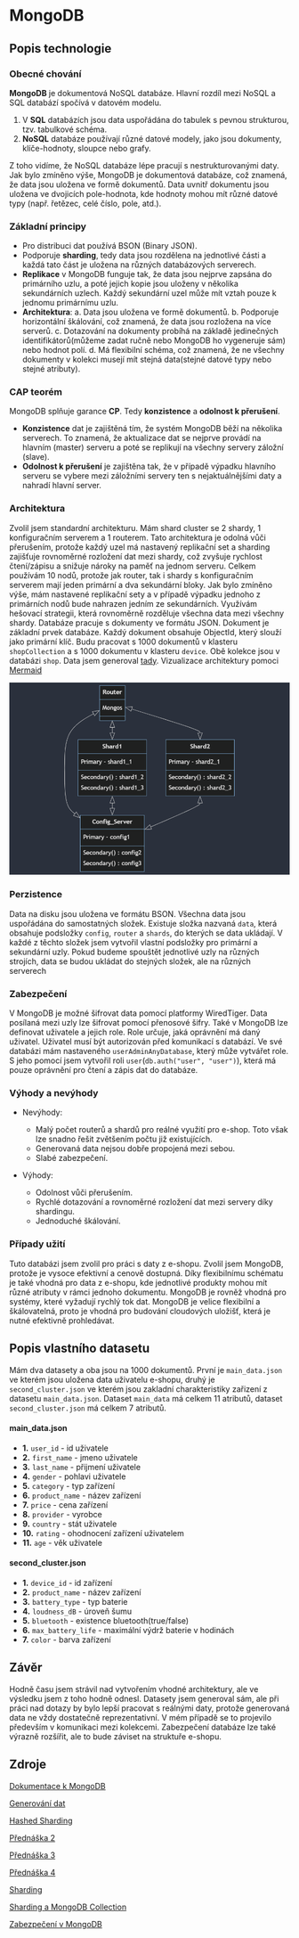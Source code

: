 # MongoDB

## Popis technologie

### Obecné chování
**MongoDB** je dokumentová NoSQL databáze. Hlavní rozdíl mezi NoSQL a SQL databází spočívá v datovém modelu.

1. V **SQL** databázích jsou data uspořádána do tabulek s pevnou strukturou, tzv. tabulkové schéma.
2. **NoSQL** databáze používají různé datové modely, jako jsou dokumenty, klíče-hodnoty, sloupce nebo grafy.

Z toho vidíme, že NoSQL databáze lépe pracují s nestrukturovanými daty. Jak bylo zmíněno výše, MongoDB je dokumentová databáze, což znamená, že data jsou uložena ve formě dokumentů. Data uvnitř dokumentu jsou uložena ve dvojicích pole-hodnota, kde hodnoty mohou mít různé datové typy (např. řetězec, celé číslo, pole, atd.).

### Základní principy
* Pro distribuci dat používá BSON (Binary JSON). 
* Podporuje **sharding**, tedy data jsou rozdělena na jednotlivé části a každá tato část je uložena na různých databázových serverech. 
* **Replikace** v MongoDB funguje tak, že data jsou nejprve zapsána do primárního uzlu, a poté jejich kopie jsou uloženy v několika sekundárních uzlech. Každý sekundární uzel může mít vztah pouze k jednomu primárnímu uzlu.
* **Architektura**:
    a. Data jsou uložena ve formě dokumentů.
    b. Podporuje horizontální škálování, což znamená, že data jsou rozložena na více serverů.
    c. Dotazování na dokumenty probíhá na základě jedinečných identifikátorů(můžeme zadat ručně nebo MongoDB ho vygeneruje sám) nebo hodnot polí.
    d. Má flexibilní schéma, což znamená, že ne všechny dokumenty v kolekci musejí mít stejná data(stejné datové typy nebo stejné atributy).

### CAP teorém
MongoDB splňuje garance **CP**. Tedy **konzistence** a **odolnost k přerušení**. 
* **Konzistence** dat je zajištěná tím, že systém MongoDB běží na několika serverech. To znamená, že aktualizace dat se nejprve provádí na hlavním (master) serveru a poté se replikují na všechny servery záložní (slave). 
* **Odolnost k přerušení** je zajištěna tak, že v případě výpadku hlavního serveru se vybere mezi záložními servery ten s nejaktuálnějšími daty a nahradí hlavní server.

### Architektura
Zvolil jsem standardní architekturu. Mám shard cluster se 2 shardy,  1 konfiguračním serverem a 1 routerem. Tato architektura je odolná vůči přerušením, protože každý uzel má nastavený replikační set a sharding zajišťuje rovnoměrné rozložení dat mezi shardy, což zvyšuje rychlost čtení/zápisu a snižuje nároky na paměť na jednom serveru. Celkem používám 10 nodů, protože jak router, tak i shardy s konfiguračním serverem mají jeden primární a dva sekundární bloky. Jak bylo zmíněno výše, mám nastavené replikační sety a v případě výpadku jednoho z primárních nodů bude nahrazen jedním ze sekundárních. Využívám hešovací strategii, která rovnoměrně rozděluje všechna data mezi všechny shardy. Databáze pracuje s dokumenty ve formátu JSON. Dokument je základní prvek databáze. Každý dokument obsahuje ObjectId, který slouží jako primární klíč. Budu pracovat s 1000 dokumentů v klasteru `shopCollection` a s 1000 dokumentu v klasteru `device`. Obě kolekce jsou v databázi `shop`. Data jsem generoval [tady](https://www.mockaroo.com). Vizualizace architektury pomoci [Mermaid](eNqFksFqAyEQhl9F5tRC9rD2tpRe2msgdG9FCLJONtKoYXQLIcm716xuu4G69aLj9zOfyJyhcwqhge4gvX_TsidphGVxvbshILHnS1VdXtirszvdb1ukL6QUaPeSVP1fgC8E7hWpX5FwYRMbn3rf7pwIYxvSRtKJVawbeT2BFuOFiujhMSNeRk8JXee)

![img](img/mermaid-diagram-2023-11-27-225217.png)

### Perzistence
Data na disku jsou uložena ve formátu BSON. Všechna data jsou uspořádána do samostatných složek. Existuje složka nazvaná `data`, která obsahuje podsložky `config`, `router` a `shards`, do kterých se data ukládají. V každé z těchto složek jsem vytvořil vlastní podsložky pro primární a sekundární uzly. Pokud budeme spouštět jednotlivé uzly na různých strojích, data se budou ukládat do stejných složek, ale na různých serverech

### Zabezpečení
V MongoDB je možné šifrovat data pomocí platformy WiredTiger. Data posílaná mezi uzly lze šifrovat pomocí přenosové šifry. Také v MongoDB lze definovat uživatele a jejich role. Role určuje, jaká oprávnění má daný uživatel. Uživatel musí být autorizován před komunikací s databází. Ve své databázi mám nastaveného `userAdminAnyDatabase`, který může vytvářet role. S jeho pomocí jsem vytvořil roli `user`(`db.auth("user", "user")`), která má pouze oprávnění pro čtení a zápis dat do databáze.

### Výhody a nevýhody
* Nevýhody:
    * Malý počet routerů a shardů pro reálné využití pro e-shop. Toto však lze snadno řešit zvětšením počtu již existujících.
    * Generovaná data nejsou dobře propojená mezi sebou.
    * Slabé zabezpečení.

* Výhody:
    * Odolnost vůči přerušením.
    * Rychlé dotazování a rovnoměrné rozložení dat mezi servery díky shardingu.
    * Jednoduché škálování.

### Případy užití
Tuto databázi jsem zvolil pro práci s daty z e-shopu. Zvolil jsem MongoDB, protože je vysoce efektivní a cenově dostupná. Díky flexibilnímu schématu je také vhodná pro data z e-shopu, kde jednotlivé produkty mohou mít různé atributy v rámci jednoho dokumentu. MongoDB je rovněž vhodná pro systémy, které vyžadují rychlý tok dat.  MongoDB je velice flexibilní a škálovatelná, proto je vhodná pro budování cloudových uložišť, která je nutné efektivně prohledávat.

## Popis vlastního datasetu
Mám dva datasety a oba jsou na 1000 dokumentů. První je `main_data.json` ve kterém jsou uložena data uživatelu e-shopu, druhý je `second_cluster.json` ve kterém jsou zakladní charakteristiky zařizení z datasetu `main_data.json`. Dataset `main_data` má celkem 11 atributů, dataset `second_cluster.json` má celkem 7 atributů.
#### main_data.json
* **1.** `user_id`    - id uživatele
* **2.** `first_name` - jmeno uživatele
* **3.** `last_name`  - přijmení uživatele
* **4.** `gender`       - pohlavi uživatele
* **5.** `category`     - typ zařízení
* **6.** `product_name` - název zařízení
* **7.** `price`        - cena zařízení
* **8.** `provider`     - vyrobce
* **9.** `country`      - stát uživatele
* **10.** `rating`      - ohodnocení zařízení uživatelem 
* **11.** `age`         - věk uživatele

#### second_cluster.json
* **1.** `device_id` - id zařízení
* **2.** `product_name` - název zařízení
* **3.** `battery_type` - typ baterie
* **4.** `loudness_dB` - úroveň šumu
* **5.** `bluetooth` - existence bluetooth(true/false)
* **6.** `max_battery_life` - maximální výdrž baterie v hodinách
* **7.** `color` - barva zařízení

## Závěr
Hodně času jsem strávil nad vytvořením vhodné architektury, ale ve výsledku jsem z toho hodně odnesl. Datasety  jsem generoval sám, ale při práci nad dotazy by bylo lepší pracovat s reálnými daty, protože generovaná data ne vždy dostatečně reprezentativní. V mém případě se to projevilo především v komunikaci mezi kolekcemi. Zabezpečení databáze lze také výrazně rozšířit, ale to bude záviset na struktuře e-shopu.

## Zdroje
[Dokumentace k MongoDB](https://www.mongodb.com/docs/manual/)

[Generování dat](https://www.mockaroo.com)

[Hashed Sharding](https://www.mongodb.com/docs/manual/core/hashed-sharding/?_ga=2.115760390.1832541171.1699738926-1857781486.1699369089&_gac=1.128502270.1699742657.CjwKCAiA6byqBhAWEiwAnGCA4I6-wr6XPkLojB23iWuIKARsSRmdxBXN4NYUULS4UctlEILS5yLpvhoCSZoQAvD_BwE)

[Přednáška 2](https://courses.fit.cvut.cz/BI-BIG/prednasky/02/P1_P2.pdf)

[Přednáška 3](https://courses.fit.cvut.cz/BI-BIG/prednasky/03/P3.pdf)

[Přednáška 4](https://courses.fit.cvut.cz/BI-BIG/prednasky/04/P4.pdf)

[Sharding](https://dzone.com/articles/composing-a-sharded-mongodb-on-docker)

[Sharding a MongoDB Collection](https://www.youtube.com/watch?v=Rwg26U0Zs1o&list=PL34sAs7_26wPvZJqUJhjyNtm7UedWR8Ps&index=9)

[Zabezpečení v MongoDB](https://medium.com/mongoaudit/how-to-enable-authentication-on-mongodb-b9e8a924efac)
